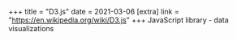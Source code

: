 +++
title = "D3.js"
date = 2021-03-06
[extra]
link = "https://en.wikipedia.org/wiki/D3.js"
+++
JavaScript library - data visualizations


